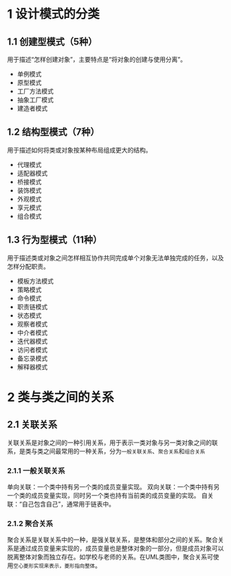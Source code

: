 # 1 设计模式的分类

## 1.1 创建型模式（5种）
用于描述“怎样创建对象”，主要特点是“将对象的创建与使用分离”。
- 单例模式
- 原型模式
- 工厂方法模式
- 抽象工厂模式
- 建造者模式

## 1.2 结构型模式（7种）
用于描述如何将类或对象按某种布局组成更大的结构。
- 代理模式
- 适配器模式
- 桥接模式
- 装饰模式
- 外观模式
- 享元模式
- 组合模式

## 1.3 行为型模式（11种）

用于描述类或对象之间怎样相互协作共同完成单个对象无法单独完成的任务，以及怎样分配职责。

- 模板方法模式
- 策略模式
- 命令模式
- 职责链模式
- 状态模式
- 观察者模式
- 中介者模式
- 迭代器模式
- 访问者模式
- 备忘录模式
- 解释器模式

# 2 类与类之间的关系

## 2.1 关联关系
关联关系是对象之间的一种引用关系，用于表示一类对象与另一类对象之间的联系，是类与类之间最常用的一种关系，分为`一般关联关系`、`聚合关系`和`组合关系`

### 2.1.1 一般关联关系
单向关联：一个类中持有另一个类的成员变量实现。
双向关联：一个类中持有另一个类的成员变量实现，同时另一个类也持有当前类的成员变量的实现。
自关联：“自己包含自己”，通常用于链表中。

### 2.1.2 聚合关系
聚合关系是关联关系中的一种，是强关联关系，是整体和部分之间的关系。聚合关系是通过成员变量来实现的，成员变量也是整体对象的一部分，但是成员对象可以脱离整体对象而独立存在。如学校与老师的关系。在UML类图中，聚合关系可使用`空心菱形实现来表示，菱形指向整体`。